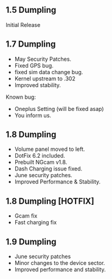 ## 1.5 Dumpling

Initial Release

## 1.7 Dumpling
 
- May Security Patches.
- Fixed GPS bug.
- fixed sim data change bug.
- Kernel upstream to .302
- Improved stability.

Known bug:
- Oneplus Setting (will be fixed asap)
- You inform us.

## 1.8 Dumpling

- Volume panel moved to left.
- DotFix 6.2 included.
- Prebuilt NGcam v1.8.
- Dash Charging issue fixed.
- June security patches.
- Improved Performance & Stability.

## 1.8 Dumpling [HOTFIX]

- Gcam fix
- Fast charging fix

## 1.9 Dumpling

- June security patches
- Minor changes to the device sector.
- Improved performance and stability.